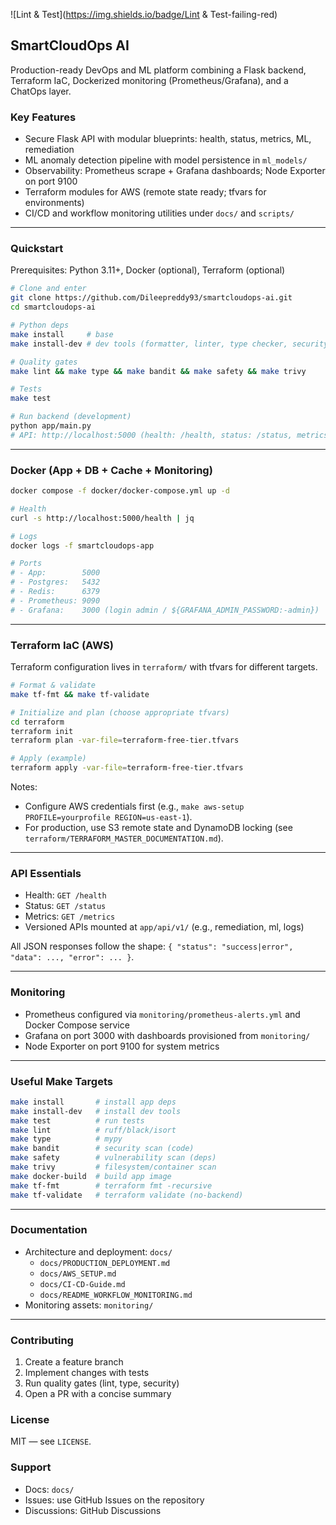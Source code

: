 ![Lint & Test](https://img.shields.io/badge/Lint & Test-failing-red)
## SmartCloudOps AI

Production-ready DevOps and ML platform combining a Flask backend, Terraform IaC, Dockerized monitoring (Prometheus/Grafana), and a ChatOps layer.

### Key Features
- Secure Flask API with modular blueprints: health, status, metrics, ML, remediation
- ML anomaly detection pipeline with model persistence in `ml_models/`
- Observability: Prometheus scrape + Grafana dashboards; Node Exporter on port 9100
- Terraform modules for AWS (remote state ready; tfvars for environments)
- CI/CD and workflow monitoring utilities under `docs/` and `scripts/`

---

### Quickstart

Prerequisites: Python 3.11+, Docker (optional), Terraform (optional)

```bash
# Clone and enter
git clone https://github.com/Dileepreddy93/smartcloudops-ai.git
cd smartcloudops-ai

# Python deps
make install     # base
make install-dev # dev tools (formatter, linter, type checker, security)

# Quality gates
make lint && make type && make bandit && make safety && make trivy

# Tests
make test

# Run backend (development)
python app/main.py
# API: http://localhost:5000 (health: /health, status: /status, metrics: /metrics)
```

---

### Docker (App + DB + Cache + Monitoring)
```bash
docker compose -f docker/docker-compose.yml up -d

# Health
curl -s http://localhost:5000/health | jq

# Logs
docker logs -f smartcloudops-app

# Ports
# - App:        5000
# - Postgres:   5432
# - Redis:      6379
# - Prometheus: 9090
# - Grafana:    3000 (login admin / ${GRAFANA_ADMIN_PASSWORD:-admin})
```

---

### Terraform IaC (AWS)
Terraform configuration lives in `terraform/` with tfvars for different targets.

```bash
# Format & validate
make tf-fmt && make tf-validate

# Initialize and plan (choose appropriate tfvars)
cd terraform
terraform init
terraform plan -var-file=terraform-free-tier.tfvars

# Apply (example)
terraform apply -var-file=terraform-free-tier.tfvars
```

Notes:
- Configure AWS credentials first (e.g., `make aws-setup PROFILE=yourprofile REGION=us-east-1`).
- For production, use S3 remote state and DynamoDB locking (see `terraform/TERRAFORM_MASTER_DOCUMENTATION.md`).

---

### API Essentials
- Health: `GET /health`
- Status: `GET /status`
- Metrics: `GET /metrics`
- Versioned APIs mounted at `app/api/v1/` (e.g., remediation, ml, logs)

All JSON responses follow the shape: `{ "status": "success|error", "data": ..., "error": ... }`.

---

### Monitoring
- Prometheus configured via `monitoring/prometheus-alerts.yml` and Docker Compose service
- Grafana on port 3000 with dashboards provisioned from `monitoring/`
- Node Exporter on port 9100 for system metrics

---

### Useful Make Targets
```bash
make install       # install app deps
make install-dev   # install dev tools
make test          # run tests
make lint          # ruff/black/isort
make type          # mypy
make bandit        # security scan (code)
make safety        # vulnerability scan (deps)
make trivy         # filesystem/container scan
make docker-build  # build app image
make tf-fmt        # terraform fmt -recursive
make tf-validate   # terraform validate (no-backend)
```

---

### Documentation
- Architecture and deployment: `docs/`
  - `docs/PRODUCTION_DEPLOYMENT.md`
  - `docs/AWS_SETUP.md`
  - `docs/CI-CD-Guide.md`
  - `docs/README_WORKFLOW_MONITORING.md`
- Monitoring assets: `monitoring/`

---

### Contributing
1. Create a feature branch
2. Implement changes with tests
3. Run quality gates (lint, type, security)
4. Open a PR with a concise summary

### License
MIT — see `LICENSE`.

### Support
- Docs: `docs/`
- Issues: use GitHub Issues on the repository
- Discussions: GitHub Discussions
